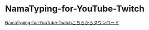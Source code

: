 # NamaTyping-for-YouTube-Twitch

<a href="https://github.com/Toshi7878/NamaTyping-for-YouTube-Twitch/raw/main/NamaTyping-for-YouTube-Twitch.zip">NamaTyping-for-YouTube-Twitchこちらからダウンロード</a>
